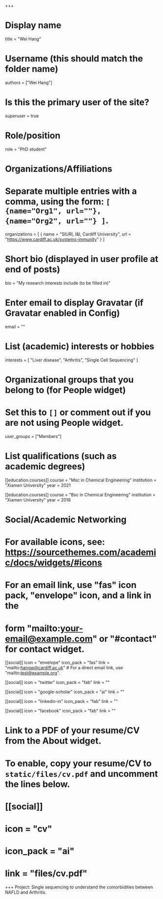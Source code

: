 +++
# Display name
title = "Wei Hang"

# Username (this should match the folder name)
authors = ["Wei Hang"]

# Is this the primary user of the site?
superuser = true

# Role/position
role = "PhD student"

# Organizations/Affiliations
#   Separate multiple entries with a comma, using the form: `[ {name="Org1", url=""}, {name="Org2", url=""} ]`.
organizations = [ { name = "SIURI, I&I, Cardiff University", url = "https://www.cardiff.ac.uk/systems-immunity" } ]

# Short bio (displayed in user profile at end of posts)
bio = "My research interests include (to be filled in)"

# Enter email to display Gravatar (if Gravatar enabled in Config)
email = ""

# List (academic) interests or hobbies
interests = [
  "Liver disease",
  "Arthritis",
  "Single Cell Sequencing"
]

# Organizational groups that you belong to (for People widget)
#   Set this to `[]` or comment out if you are not using People widget.
user_groups = ["Members"]

# List qualifications (such as academic degrees)
[[education.courses]]
  course = "Msc in Chemical Engineering"
  institution = "Xiamen University"
  year = 2021

[[education.courses]]
  course = "Bsc in Chemical Engineering"
  institution = "Xiamen University"
  year = 2018

# Social/Academic Networking
# For available icons, see: https://sourcethemes.com/academic/docs/widgets/#icons
#   For an email link, use "fas" icon pack, "envelope" icon, and a link in the
#   form "mailto:your-email@example.com" or "#contact" for contact widget.

[[social]]
  icon = "envelope"
  icon_pack = "fas"
  link = "mailto:hangw@cardiff.ac.uk"  # For a direct email link, use "mailto:test@example.org".

[[social]]
  icon = "twitter"
  icon_pack = "fab"
  link = ""

[[social]]
  icon = "google-scholar"
  icon_pack = "ai"
  link = ""

[[social]]
  icon = "linkedin-in"
  icon_pack = "fab"
  link = ""

[[social]]
  icon = "facebook"
  icon_pack = "fab"
  link = ""


# Link to a PDF of your resume/CV from the About widget.
# To enable, copy your resume/CV to `static/files/cv.pdf` and uncomment the lines below.
# [[social]]
#   icon = "cv"
#   icon_pack = "ai"
#   link = "files/cv.pdf"

+++
Project:
Single sequencing to understand the comorbidities between NAFLD and Arthritis.


